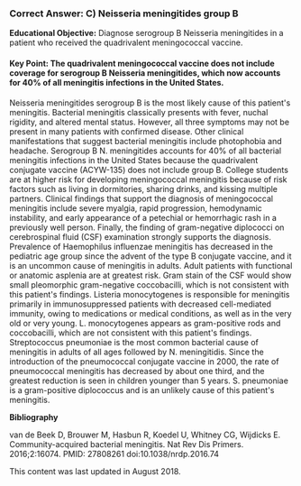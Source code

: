 
### Correct Answer: C) Neisseria meningitides group B 

**Educational Objective:** Diagnose serogroup B Neisseria meningitides in a patient who received the quadrivalent meningococcal vaccine.

#### **Key Point:** The quadrivalent meningococcal vaccine does not include coverage for serogroup B Neisseria meningitides, which now accounts for 40% of all meningitis infections in the United States.

Neisseria meningitides serogroup B is the most likely cause of this patient's meningitis. Bacterial meningitis classically presents with fever, nuchal rigidity, and altered mental status. However, all three symptoms may not be present in many patients with confirmed disease. Other clinical manifestations that suggest bacterial meningitis include photophobia and headache. Serogroup B N. meningitides accounts for 40% of all bacterial meningitis infections in the United States because the quadrivalent conjugate vaccine (ACYW-135) does not include group B. College students are at higher risk for developing meningococcal meningitis because of risk factors such as living in dormitories, sharing drinks, and kissing multiple partners. Clinical findings that support the diagnosis of meningococcal meningitis include severe myalgia, rapid progression, hemodynamic instability, and early appearance of a petechial or hemorrhagic rash in a previously well person. Finally, the finding of gram-negative diplococci on cerebrospinal fluid (CSF) examination strongly supports the diagnosis.
Prevalence of Haemophilus influenzae meningitis has decreased in the pediatric age group since the advent of the type B conjugate vaccine, and it is an uncommon cause of meningitis in adults. Adult patients with functional or anatomic asplenia are at greatest risk. Gram stain of the CSF would show small pleomorphic gram-negative coccobacilli, which is not consistent with this patient's findings.
Listeria monocytogenes is responsible for meningitis primarily in immunosuppressed patients with decreased cell-mediated immunity, owing to medications or medical conditions, as well as in the very old or very young. L. monocytogenes appears as gram-positive rods and coccobacilli, which are not consistent with this patient's findings. Streptococcus pneumoniae is the most common bacterial cause of meningitis in adults of all ages followed by N. meningitidis. Since the introduction of the pneumococcal conjugate vaccine in 2000, the rate of pneumococcal meningitis has decreased by about one third, and the greatest reduction is seen in children younger than 5 years. S. pneumoniae is a gram-positive diplococcus and is an unlikely cause of this patient's meningitis.

**Bibliography**

van de Beek D, Brouwer M, Hasbun R, Koedel U, Whitney CG, Wijdicks E. Community-acquired bacterial meningitis. Nat Rev Dis Primers. 2016;2:16074. PMID: 27808261 doi:10.1038/nrdp.2016.74

This content was last updated in August 2018.